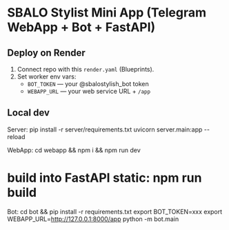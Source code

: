# SBALO Stylist Mini App (Telegram WebApp + Bot + FastAPI)

## Deploy on Render
1) Connect repo with this `render.yaml` (Blueprints).
2) Set worker env vars:
   - `BOT_TOKEN` — your @sbalostylish_bot token
   - `WEBAPP_URL` — your web service URL + `/app`

## Local dev
Server:
  pip install -r server/requirements.txt
  uvicorn server.main:app --reload

WebApp:
  cd webapp && npm i && npm run dev
  # build into FastAPI static: npm run build

Bot:
  cd bot && pip install -r requirements.txt
  export BOT_TOKEN=xxx
  export WEBAPP_URL=http://127.0.0.1:8000/app
  python -m bot.main
